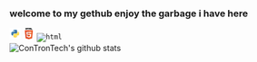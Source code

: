 ### welcome to my gethub enjoy the garbage i have here
<code><img height="20" alt="python" src="https://raw.githubusercontent.com/github/explore/80688e429a7d4ef2fca1e82350fe8e3517d3494d/topics/python/python.png"></code>
<code><img height="20" alt="html" src="https://raw.githubusercontent.com/github/explore/80688e429a7d4ef2fca1e82350fe8e3517d3494d/topics/html/html.png"></code>
<code><img height="20" alt="html" src="https://github.com/ConTronTech/ConTronTech/assets/120324560/359ac8f3-b830-416f-81da-ccfd0d876261"></code>
<br>
<img align="center" src="https://github-readme-stats.vercel.app/api?username=ConTronTech&show_icons=true&theme=radical" alt="ConTronTech's github stats" /></a>

